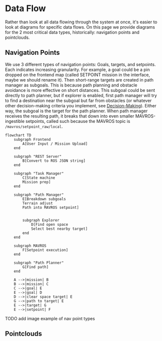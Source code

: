 # Data Flow

Rather than look  at all data flowing through the system at once, it's easier to look at diagrams for specific data flows. On this page we provide diagrams for the 2 most critical data types, historically: navigation points and pointclouds.

## Navigation Points

We use 3 different types of navigation points: Goals, targets, and setpoints. Each indicates increasing granularity. For example, a goal could be a pin dropped on the frontend map (called SETPOINT mission in the interface, maybe we should rename it). Then short-range targets are created in path manager as subgoals. This is because path planning and obstacle avoidance is more effective on short distances. This subgoal could be sent directly to path planner, but if explorer is enabled, first path manager will try to find a destination near the subgoal but far from obstacles (or whatever other decision-making criteria you implement, see [Decision-Making](../development/decisionmaking.md)). Either way, the subgoal is the target for the path planner. When path manager receives the resulting path, it breaks that down into even smaller MAVROS-ingestible setpoints, called such because the MAVROS topic is `/mavros/setpoint_raw/local`.

```mermaid
flowchart TD
    subgraph Frontend
        A[User Input / Mission Upload]
    end

    subgraph "REST Server"
        B[Convert to ROS JSON string]
    end

    subgraph "Task Manager"
        C[State machine
        Mission prep]
    end

    subgraph "Path Manager"
        E[Breakdown subgoals
        Terrain adjust
        Path into MAVROS setpoint]


        subgraph Explorer
            D[Find open space
            Select best nearby target]
        end
    end

    subgraph MAVROS
        F[Setpoint execution]
    end

    subgraph "Path Planner"
        G[Find path]
    end

    A -->|mission| B
    B -->|mission| C
    C -->|goal| E
    E -->|goal| D
    D -->|clear space target| E
    G -->|path to target| E
    E -->|target| G
    E -->|setpoint| F

```

TODO add image example of nav point types

## Pointclouds